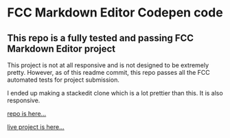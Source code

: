 # FCC Markdown Editor Codepen code

## This repo is a fully tested and passing FCC Markdown Editor project

This project is not at all responsive and is not designed to be extremely pretty. However, as of this readme commit, this repo passes all the FCC automated tests for project submission.

I ended up making a stackedit clone which is a lot prettier than this. It is also responsive.

[repo is here...]('https://github.com/GoloisaNinja/openmarkio')

[live project is here...]('https://openmarkio.netlify.app')
